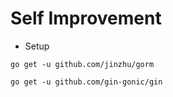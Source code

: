 # Self Improvement

* Setup
```
go get -u github.com/jinzhu/gorm

go get -u github.com/gin-gonic/gin
```